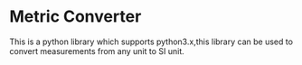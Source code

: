 # Metric Converter

This is a python library which supports python3.x,this library can be used to convert measurements from any unit to SI unit.



